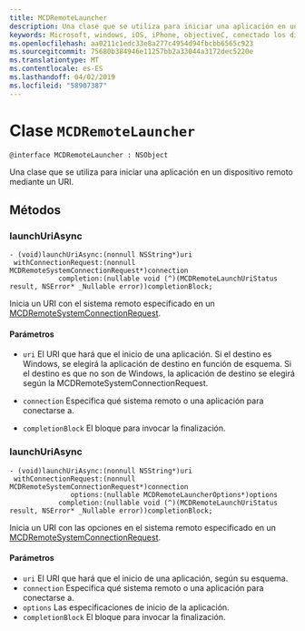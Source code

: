 ```yaml
---
title: MCDRemoteLauncher
description: Una clase que se utiliza para iniciar una aplicación en un dispositivo remoto mediante un URI.
keywords: Microsoft, windows, iOS, iPhone, objectiveC, conectado los dispositivos, proyecto Roma
ms.openlocfilehash: aa0211c1edc33e8a277c4954d94fbcbb6565c923
ms.sourcegitcommit: 75680b384946e11257bb2a33044a3172dec5220e
ms.translationtype: MT
ms.contentlocale: es-ES
ms.lasthandoff: 04/02/2019
ms.locfileid: "58907387"
---
```

# <a name="class-mcdremotelauncher"></a>Clase `MCDRemoteLauncher` 

```
@interface MCDRemoteLauncher : NSObject
```  

Una clase que se utiliza para iniciar una aplicación en un dispositivo remoto mediante un URI.


## <a name="methods"></a>Métodos

### <a name="launchuriasync"></a>launchUriAsync
```
- (void)launchUriAsync:(nonnull NSString*)uri
 withConnectionRequest:(nonnull MCDRemoteSystemConnectionRequest*)connection
            completion:(nullable void (^)(MCDRemoteLaunchUriStatus result, NSError* _Nullable error))completionBlock;
```

Inicia un URI con el sistema remoto especificado en un [MCDRemoteSystemConnectionRequest](MCDRemoteSystemConnectionRequest.md).

#### <a name="parameters"></a>Parámetros
* `uri` El URI que hará que el inicio de una aplicación.  Si el destino es Windows, se elegirá la aplicación de destino en función de esquema. Si el destino es que no son de Windows, la aplicación de destino se elegirá según la MCDRemoteSystemConnectionRequest.

* `connection` Especifica qué sistema remoto o una aplicación para conectarse a.
* `completionBlock` El bloque para invocar la finalización.

### <a name="launchuriasync"></a>launchUriAsync
```
- (void)launchUriAsync:(nonnull NSString*)uri
 withConnectionRequest:(nonnull MCDRemoteSystemConnectionRequest*)connection
               options:(nullable MCDRemoteLauncherOptions*)options
            completion:(nullable void (^)(MCDRemoteLaunchUriStatus result, NSError* _Nullable error))completionBlock;
```

Inicia un URI con las opciones en el sistema remoto especificado en un [MCDRemoteSystemConnectionRequest](MCDRemoteSystemConnectionRequest.md).

#### <a name="parameters"></a>Parámetros
* `uri` El URI que hará que el inicio de una aplicación, según su esquema.
* `connection` Especifica qué sistema remoto o una aplicación para conectarse a.
* `options` Las especificaciones de inicio de la aplicación.
* `completionBlock` El bloque para invocar la finalización.